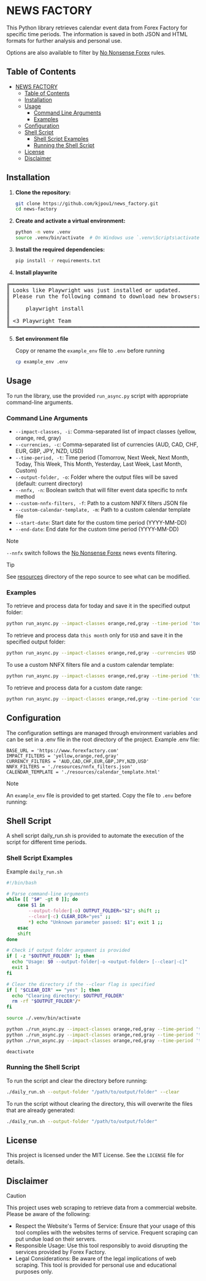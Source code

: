 # NEWS FACTORY

This Python library retrieves calendar event data from Forex Factory for specific time periods. The information is saved in both JSON and HTML formats for further analysis and personal use.

Options are also available to filter by [No Nonsense Forex](https://nononsenseforex.com/forex-basics/forex-news-trading/) rules.

## Table of Contents

- [NEWS FACTORY](#news-factory)
  - [Table of Contents](#table-of-contents)
  - [Installation](#installation)
  - [Usage](#usage)
    - [Command Line Arguments](#command-line-arguments)
    - [Examples](#examples)
  - [Configuration](#configuration)
  - [Shell Script](#shell-script)
    - [Shell Script Examples](#shell-script-examples)
    - [Running the Shell Script](#running-the-shell-script)
  - [License](#license)
  - [Disclaimer](#disclaimer)

## Installation

1. **Clone the repository:**

    ```bash
    git clone https://github.com/kjpou1/news_factory.git
    cd news-factory
    ```

2. **Create and activate a virtual environment:**

    ```bash
    python -m venv .venv
    source .venv/bin/activate  # On Windows use `.venv\Scripts\activate`
    ```

3. **Install the required dependencies:**

    ```bash
    pip install -r requirements.txt
    ```

4.  **Install playwrite** 
<pre>
╔════════════════════════════════════════════════════════════╗
║ Looks like Playwright was just installed or updated.       ║
║ Please run the following command to download new browsers: ║
║                                                            ║
║     playwright install                                     ║
║                                                            ║
║ <3 Playwright Team                                         ║
╚════════════════════════════════════════════════════════════╝
</pre>
5. **Set environment file**

    Copy or rename the `example_env` file to `.env` before running

    ```bash
    cp example_env .env
    ```

## Usage

To run the library, use the provided `run_async.py` script with appropriate command-line arguments.

### Command Line Arguments

- `--impact-classes, -i`: Comma-separated list of impact classes (yellow, orange, red, gray)
- `--currencies, -c`: Comma-separated list of currencies (AUD, CAD, CHF, EUR, GBP, JPY, NZD, USD)
- `--time-period, -t`: Time period (Tomorrow, Next Week, Next Month, Today, This Week, This Month, Yesterday, Last Week, Last Month, Custom)
- `--output-folder, -o`: Folder where the output files will be saved (default: current directory)
- `--nnfx, -n`: Boolean switch that will filter event data specific to nnfx method
- `--custom-nnfx-filters, -f`: Path to a custom NNFX filters JSON file
- `--custom-calendar-template, -m`: Path to a custom calendar template file
- `--start-date`: Start date for the custom time period (YYYY-MM-DD)
- `--end-date`: End date for the custom time period (YYYY-MM-DD)

> [!NOTE]
> `--nnfx` switch follows the [No Nonsense Forex](https://nononsenseforex.com/forex-basics/forex-news-trading/) news events filtering.

> [!TIP]
> See [resources](./resources) directory of the repo source to see what can be modified.

### Examples

To retrieve and process data for today and save it in the specified output folder:

```bash
python run_async.py --impact-classes orange,red,gray --time-period 'today' --nnfx --output-folder '/path/to/output/folder'
```

To retrieve and process data `this month` only for `USD` and save it in the specified output folder:

```bash
python run_async.py --impact-classes orange,red,gray --currencies USD --time-period 'This Month' --nnfx --output-folder '/path/to/output/folder'
```


To use a custom NNFX filters file and a custom calendar template:

```bash
python run_async.py --impact-classes orange,red,gray --time-period 'this week' --nnfx --output-folder '/path/to/output/folder' --custom-nnfx-filters 'path/to/nnfx_filters.json' --custom-calendar-template 'path/to/calendar_template.html'
```

To retrieve and process data for a custom date range:

```bash
python run_async.py --impact-classes orange,red,gray --time-period 'custom' --start-date '2024-06-01' --end-date '2024-06-11' --nnfx --output-folder '/path/to/output/folder'
```

## Configuration

The configuration settings are managed through environment variables and can be set in a .env file in the root directory of the project. 
Example .env file:

``` 
BASE_URL = 'https://www.forexfactory.com'
IMPACT_FILTERS = 'yellow,orange,red,gray'
CURRENCY_FILTERS = 'AUD,CAD,CHF,EUR,GBP,JPY,NZD,USD'
NNFX_FILTERS = './resources/nnfx_filters.json'
CALENDAR_TEMPLATE = './resources/calendar_template.html'
```

> [!NOTE]
> An `example_env` file is provided to get started.  Copy the file to `.env` before running:

## Shell Script

A shell script daily_run.sh is provided to automate the execution of the script for different time periods.

### Shell Script Examples

Example `daily_run.sh`

```bash
#!/bin/bash

# Parse command-line arguments
while [[ "$#" -gt 0 ]]; do
    case $1 in
        --output-folder|-o) OUTPUT_FOLDER="$2"; shift ;;
        --clear|-c) CLEAR_DIR="yes" ;;
        *) echo "Unknown parameter passed: $1"; exit 1 ;;
    esac
    shift
done

# Check if output folder argument is provided
if [ -z "$OUTPUT_FOLDER" ]; then
  echo "Usage: $0 --output-folder|-o <output-folder> [--clear|-c]"
  exit 1
fi

# Clear the directory if the --clear flag is specified
if [ "$CLEAR_DIR" == "yes" ]; then
  echo "Clearing directory: $OUTPUT_FOLDER"
  rm -rf "$OUTPUT_FOLDER"/*
fi

source ./.venv/bin/activate

python ./run_async.py --impact-classes orange,red,gray --time-period 'today' --nnfx --output-folder "$OUTPUT_FOLDER"
python ./run_async.py --impact-classes orange,red,gray --time-period 'this week' --nnfx --output-folder "$OUTPUT_FOLDER"
python ./run_async.py --impact-classes orange,red,gray --time-period 'this month' --nnfx --output-folder "$OUTPUT_FOLDER"

deactivate

```

### Running the Shell Script

To run the script and clear the directory before running:

```bash
./daily_run.sh --output-folder "/path/to/output/folder" --clear
```

To run the script without clearing the directory, this will overwrite the files that are already generated:

```bash
./daily_run.sh --output-folder "/path/to/output/folder"
```

## License

This project is licensed under the MIT License. See the `LICENSE` file for details.


## Disclaimer
> [!CAUTION]
> This project uses web scraping to retrieve data from a commercial website. Please be aware of the following:
> * Respect the Website's Terms of Service: Ensure that your usage of this tool complies with the websites terms of service. Frequent scraping can put undue load on their servers.
> * Responsible Usage: Use this tool responsibly to avoid disrupting the services provided by Forex Factory.
> * Legal Considerations: Be aware of the legal implications of web scraping. This tool is provided for personal use and educational purposes only.
